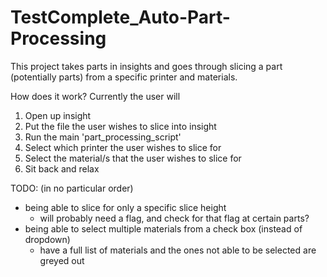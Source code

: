 # TestComplete_Auto-Part-Processing
This project takes parts in insights and goes through slicing a part (potentially parts) from a specific printer and materials.

How does it work?
Currently the user will 
  1) Open up insight
  2) Put the file the user wishes to slice into insight
  3) Run the main 'part_processing_script'
  4) Select which printer the user wishes to slice for
  5) Select the material/s that the user wishes to slice for
  6) Sit back and relax
  
TODO:
(in no particular order)
- being able to slice for only a specific slice height
  - will probably need a flag, and check for that flag at certain parts?
- being able to select multiple materials from a check box (instead of dropdown)
  - have a full list of materials and the ones not able to be selected are greyed out
